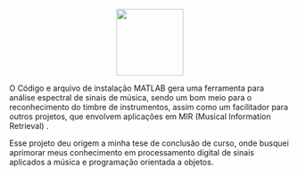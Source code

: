 <p align="center">
  <img width="120" height="120" src="https://github.com/jps-pereira/Timbral-Analysis/assets/145292371/0c070662-5439-4e7c-9a27-935ff9c96399">
</p>


O Código e arquivo de instalação MATLAB gera uma ferramenta para análise espectral de sinais de música, sendo um bom meio para o reconhecimento do timbre de instrumentos, assim como um facilitador para outros projetos, que envolvem aplicações em MIR (Musical Information Retrieval) .

Esse projeto deu origem a minha tese de conclusão de curso, onde busquei aprimorar meus conhecimento em processamento digital de sinais aplicados a música e programação orientada a objetos.

